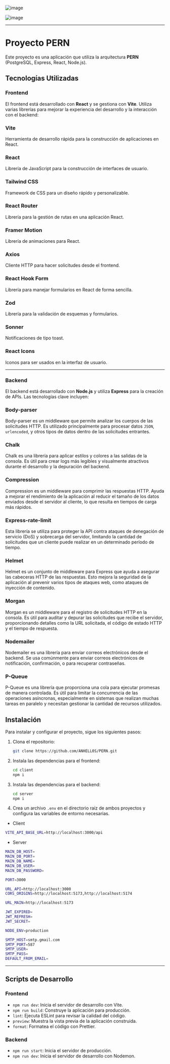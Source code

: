 ![image](https://github.com/user-attachments/assets/5106c74a-2e74-4672-9972-b8102b601739)

![image](https://github.com/user-attachments/assets/92bbbfd8-527b-49d9-a6db-ca48e0ea6ef5)


---

# Proyecto PERN

Este proyecto es una aplicación que utiliza la arquitectura **PERN** (PostgreSQL, Express, React, Node.js).

## Tecnologías Utilizadas

### Frontend

El frontend está desarrollado con **React** y se gestiona con **Vite**. Utiliza varias librerías para mejorar la experiencia del desarrollo y la interacción con el backend:

### **Vite**

Herramienta de desarrollo rápida para la construcción de aplicaciones en React.

### **React**

Librería de JavaScript para la construcción de interfaces de usuario.

### **Tailwind CSS**

Framework de CSS para un diseño rápido y personalizable.

### **React Router**

Librería para la gestión de rutas en una aplicación React.

### **Framer Motion**

Librería de animaciones para React.

### **Axios**

Cliente HTTP para hacer solicitudes desde el frontend.

### **React Hook Form**

Librería para manejar formularios en React de forma sencilla.

### **Zod**

Librería para la validación de esquemas y formularios.

### **Sonner**

Notificaciones de tipo toast.

### **React Icons**

Iconos para ser usados en la interfaz de usuario.

---

### Backend

El backend está desarrollado con **Node.js** y utiliza **Express** para la creación de APIs. Las tecnologías clave incluyen:

### **Body-parser**

Body-parser es un middleware que permite analizar los cuerpos de las solicitudes HTTP. Es utilizado principalmente para procesar datos `JSON`, `urlencoded`, y otros tipos de datos dentro de las solicitudes entrantes.

### **Chalk**

Chalk es una librería para aplicar estilos y colores a las salidas de la consola. Es útil para crear logs más legibles y visualmente atractivos durante el desarrollo y la depuración del backend.

### **Compression**

Compression es un middleware para comprimir las respuestas HTTP. Ayuda a mejorar el rendimiento de la aplicación al reducir el tamaño de los datos enviados desde el servidor al cliente, lo que resulta en tiempos de carga más rápidos.

### **Express-rate-limit**

Esta librería se utiliza para proteger la API contra ataques de denegación de servicio (DoS) y sobrecarga del servidor, limitando la cantidad de solicitudes que un cliente puede realizar en un determinado período de tiempo.

### **Helmet**

Helmet es un conjunto de middleware para Express que ayuda a asegurar las cabeceras HTTP de las respuestas. Esto mejora la seguridad de la aplicación al prevenir varios tipos de ataques web, como ataques de inyección de contenido.

### **Morgan**

Morgan es un middleware para el registro de solicitudes HTTP en la consola. Es útil para auditar y depurar las solicitudes que recibe el servidor, proporcionando detalles como la URL solicitada, el código de estado HTTP y el tiempo de respuesta.

### **Nodemailer**

Nodemailer es una librería para enviar correos electrónicos desde el backend. Se usa comúnmente para enviar correos electrónicos de notificación, confirmación, o para recuperar contraseñas.

### **P-Queue**

P-Queue es una librería que proporciona una cola para ejecutar promesas de manera controlada. Es útil para limitar la concurrencia de las operaciones asíncronas, especialmente en sistemas que realizan muchas tareas en paralelo y necesitan gestionar la cantidad de recursos utilizados.

## Instalación

Para instalar y configurar el proyecto, sigue los siguientes pasos:

1. Clona el repositorio:

   ```bash
   git clone https://github.com/ANHELL0S/PERN.git
   ```

2. Instala las dependencias para el frontend:

   ```bash
   cd client
   npm i
   ```

3. Instala las dependencias para el backend:

   ```bash
   cd server
   npm i
   ```

4. Crea un archivo `.env` en el directorio raíz de ambos proyectos y configura las variables de entorno necesarias.

- Client

```bash
VITE_API_BASE_URL=http://localhost:3000/api
```

- Server

```bash
MAIN_DB_HOST=
MAIN_DB_PORT=
MAIN_DB_NAME=
MAIN_DB_USER=
MAIN_DB_PASSWORD=

PORT=3000

URL_API=http://localhost:3000
CORS_ORIGINS=http://localhost:5173,http://localhost:5174

URL_MAIN=http://localhost:5173

JWT_EXPIRED=
JWT_REFRESH=
JWT_SECRET=

NODE_ENV=production

SMTP_HOST=smtp.gmail.com
SMTP_PORT=587
SMTP_USER=
SMTP_PASS=
DEFAULT_FROM_EMAIL=

```

---

## Scripts de Desarrollo

### Frontend

- `npm run dev`: Inicia el servidor de desarrollo con Vite.
- `npm run build`: Construye la aplicación para producción.
- `lint`: Ejecuta ESLint para revisar la calidad del código.
- `preview`: Muestra la vista previa de la aplicación construida.
- `format`: Formatea el código con Prettier.

### Backend

- `npm run start`: Inicia el servidor de producción.
- `npm run dev`: Inicia el servidor de desarrollo con Nodemon.
